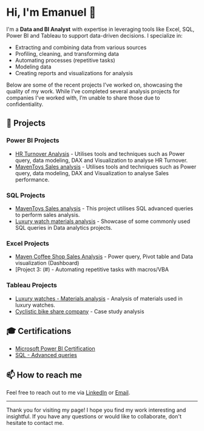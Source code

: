 # Hi, I'm Emanuel 👋

I'm a **Data and BI Analyst** with expertise in leveraging tools like Excel, SQL, Power BI and Tableau to support data-driven decisions. I specialize in:

- Extracting and combining data from various sources
- Profiling, cleaning, and transforming data
- Automating processes (repetitive tasks)
- Modeling data
- Creating reports and visualizations for analysis

Below are some of the recent projects I’ve worked on, showcasing the quality of my work. While I’ve completed several analysis projects for companies I've worked with, I’m unable to share those due to confidentiality.

## 🚀 Projects

### Power BI Projects
- [HR Turnover Analysis](https://github.com/DaCruzEmanuel/PowerBI_HR-TurnoverAnalysis) - Utilises tools and techniques such as Power query, data modeling, DAX and Visualization to analyse HR Turnover.
- [MavenToys Sales analysis](https://github.com/DaCruzEmanuel/PowerBI_Sales_Analysis/tree/main) - Utilises tools and techniques such as Power query, data modeling, DAX and Visualization to analyse Sales performance.

### SQL Projects
- [MavenToys Sales analysis](https://github.com/DaCruzEmanuel/SQL_Sales-analysis) - This project utilises SQL advanced queries to perform sales analysis.
- [Luxury watch materials analysis](https://github.com/DaCruzEmanuel/SQL_Analysis_Luxury-Watch-materials/tree/main) - Showcase of some commonly used SQL queries in Data analytics projects.

### Excel Projects
- [Maven Coffee Shop Sales Analysis](https://github.com/DaCruzEmanuel/ExcelAnalysis_MavenCoffeeShop_Sales_Analysis) - Power query, Pivot table and Data visualization (Dashboard)
- [Project 3: (#) - Automating repetitive tasks with macros/VBA

### Tableau Projects
- [Luxury watches - Materials analysis](https://public.tableau.com/app/profile/emanuel.cruz/viz/LuxuryWatchAnalysis_17193041960660/Dashboard1) - Analysis of materials used in luxury watches.
- [Cyclistic bike share company](https://public.tableau.com/app/profile/emanuel.cruz/viz/CyclisticProjest/Maindashboard) - Case study analysis


## 🎓 Certifications
- [Microsoft Power BI Certification](https://github.com/DaCruzEmanuel/Certifications/blob/main/Microsoft%20Power%20BI%20Certification.pdf)
- [SQL - Advanced queries](https://github.com/DaCruzEmanuel/Certifications/blob/main/SQL%20%20Requ%C3%AAtes%20avanc%C3%A9es.pdf)


## 📫 How to reach me
Feel free to reach out to me via [LinkedIn](https://www.linkedin.com/in/emanuel-cruz-5869688a/) or [Email](mailto:Emanuelgcrz@gmail.com).

---

Thank you for visiting my page! I hope you find my work interesting and insightful. If you have any questions or would like to collaborate, don't hesitate to contact me.

